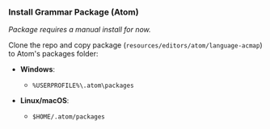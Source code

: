 ### Install Grammar Package (Atom)

_Package requires a manual install for now._

Clone the repo and copy package (`resources/editors/atom/language-acmap`) to Atom's packages folder:

- **Windows**:

  - `%USERPROFILE%\.atom\packages`

- **Linux/macOS**:

  - `$HOME/.atom/packages`
